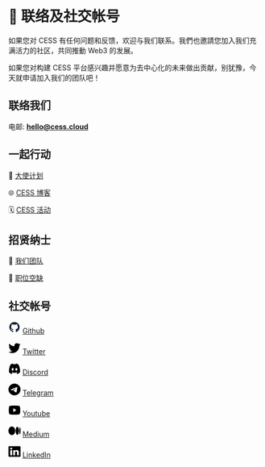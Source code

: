 # 💬 联络及社交帐号

如果您对 CESS 有任何问题和反馈，欢迎与我们联系。我們也邀請您加入我们充满活力的社区，共同推動 Web3 的发展。

如果您对构建 CESS 平台感兴趣并愿意为去中心化的未来做出贡献，别犹豫，今天就申请加入我们的团队吧！

## 联络我们

电邮: [**hello@cess.cloud**](mailto:hello@cess.cloud)

## 一起行动

👀 [大使计划](https://cess.cloud/ambassador.html)

🌐 [CESS 博客](https://cess.cloud/posts/news)

🗓 [CESS 活动](https://cess.cloud/posts/events)

## 招贤纳士

👥 [我们团队](https://cess.cloud/team.html)

📝 [职位空缺](https://cess.cloud/jobs.html)

## 社交帐号

<img src="../assets/others/icons/github.png" alt="" data-size="line"> [Github](https://github.com/CESSProject)

<img src="../assets/others/icons/twitter.png" alt="" data-size="line"> [Twitter](https://twitter.com/CESS_Storage)

<img src="../assets/others/icons/discord.png" alt="" data-size="line"> [Discord](https://discord.gg/cess)

<img src="../assets/others/icons/telegram.png" alt="" data-size="line"> [Telegram](https://t.me/CESS_Storage_official)

<img src="../assets/others/icons/youtube.png" alt="" data-size="line"> [Youtube](https://www.youtube.com/@cess_storage2312)

<img src="../assets/others/icons/medium.png" alt="" data-size="line"> [Medium](https://medium.com/@CESS_LAB)

<img src="../assets/others/icons/linkedin.png" alt="" data-size="line"> [LinkedIn](https://www.linkedin.com/company/cumulus-encrypted-storage-system)

